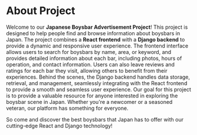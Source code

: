 # About Project
Welcome to our **Japanese Boysbar Advertisement Project**!
This project is designed to help people find and browse information about boysbars in Japan. 
The project combines a **React frontend** with a **Django backend** to provide a dynamic and responsive user experience.
The frontend interface allows users to search for boysbars by name, area, or keyword, and provides detailed information about each bar, including photos, hours of operation, 
and contact information. 
Users can also leave reviews and ratings for each bar they visit, allowing others to benefit from their experiences.
Behind the scenes, the Django backend handles data storage, retrieval, and management, seamlessly integrating with the React frontend to provide a smooth and seamless user experience.
Our goal for this project is to provide a valuable resource for anyone interested in exploring the boysbar scene in Japan. Whether you're a newcomer or a seasoned veteran, our platform has something for everyone.

So come and discover the best boysbars that Japan has to offer with our cutting-edge React and Django technology!
